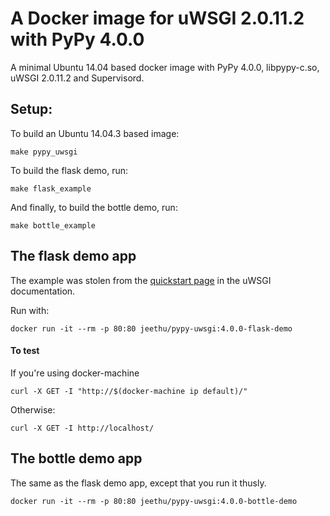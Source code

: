 A Docker image for uWSGI 2.0.11.2 with PyPy 4.0.0
===============================================

A minimal Ubuntu 14.04 based docker image with PyPy 4.0.0, libpypy-c.so, uWSGI 2.0.11.2 and Supervisord.

Setup:
---

To build an Ubuntu 14.04.3 based image:
```
make pypy_uwsgi
```

To build the flask demo, run:
```
make flask_example
```

And finally, to build the bottle demo, run:
```
make bottle_example
```

The flask demo app
---

The example was stolen from the [quickstart page](http://uwsgi-docs.readthedocs.org/en/latest/WSGIquickstart.html#deploying-flask) in the uWSGI documentation.

Run with:
```
docker run -it --rm -p 80:80 jeethu/pypy-uwsgi:4.0.0-flask-demo
```

#### To test
If you're using docker-machine

```
curl -X GET -I "http://$(docker-machine ip default)/"
```

Otherwise:

```
curl -X GET -I http://localhost/
```


The bottle demo app
---

The same as the flask demo app, except that you run it thusly.

```
docker run -it --rm -p 80:80 jeethu/pypy-uwsgi:4.0.0-bottle-demo
```
